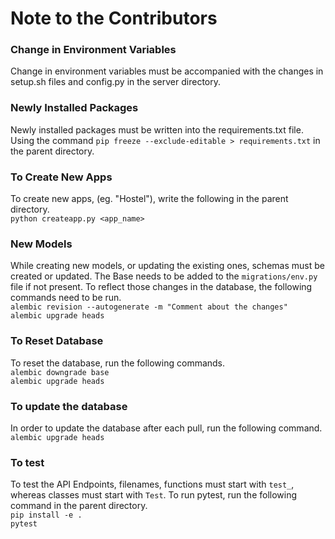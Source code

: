 # Note to the Contributors

### Change in Environment Variables
Change in environment variables must be accompanied with the changes in setup.sh files and config.py in the server directory.

### Newly Installed Packages
Newly installed packages must be written into the requirements.txt file.
Using the command `pip freeze --exclude-editable > requirements.txt` in the parent directory.

### To Create New Apps
To create new apps, (eg. "Hostel"), write the following in the parent directory.  
`python createapp.py <app_name>`

### New Models
While creating new models, or updating the existing ones, schemas must be created or updated. The Base needs to be added to the `migrations/env.py` file if not present. To reflect those changes in the database, the following commands need to be run.  
`alembic revision --autogenerate -m "Comment about the changes"`  
`alembic upgrade heads`

### To Reset Database
To reset the database, run the following commands.  
`alembic downgrade base`  
`alembic upgrade heads`

### To update the database
In order to update the database after each pull, run the following command.  
`alembic upgrade heads`

### To test
To test the API Endpoints, filenames, functions must start with `test_`, whereas classes must start with `Test`. To run pytest, run the following command in the parent directory.  
`pip install -e .`  
`pytest`